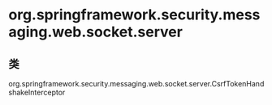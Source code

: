 # org.springframework.security.messaging.web.socket.server

## 类

org.springframework.security.messaging.web.socket.server.CsrfTokenHandshakeInterceptor




